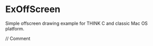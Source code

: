 ExOffScreen
===========

Simple offscreen drawing example for THINK C and classic Mac OS platform.

// Comment
